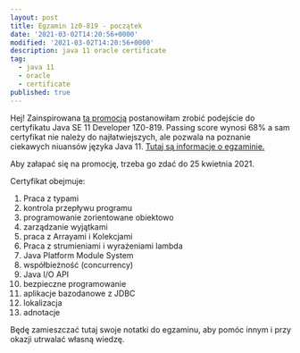 ```yaml
---
layout: post
title: Egzamin 1z0-819 - początek
date: '2021-03-02T14:20:56+0000'
modified: '2021-03-02T14:20:56+0000'
description: java 11 oracle certificate
tag:
  - java 11
  - oracle
  - certificate
published: true
---
```

Hej!
Zainspirowana [tą promocją](https://www.pepper.pl/promocje/oficjalny-kurs-i-certyfikacja-oracle-java-11-se-developer-na-25-urodziny-za-25-367640) postanowiłam zrobić podejście do certyfikatu Java SE 11 Developer 1Z0-819. Passing score wynosi 68% a sam certyfikat nie należy do najłatwiejszych, ale pozwala na poznanie ciekawych niuansów języka Java 11.
[Tutaj są informacje o egzaminie.](https://education.oracle.com/java-se-11-developer/pexam_1Z0-819)


Aby załapać się na promocję, trzeba go zdać do 25 kwietnia 2021.

Certyfikat obejmuje:
1. Praca z typami
2. kontrola przepływu programu
3. programowanie zorientowane obiektowo
4. zarządzanie wyjątkami
5. praca z Arrayami i Kolekcjami
6. Praca z strumieniami i wyrażeniami lambda
7. Java Platform Module System
8. współbieżność (concurrency)
9. Java I/O API
10. bezpieczne programowanie
11. aplikacje bazodanowe z JDBC
12. lokalizacja
13. adnotacje

Będę zamieszczać tutaj swoje notatki do egzaminu, aby pomóc innym i przy okazji utrwalać własną wiedzę.
